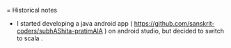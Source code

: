 = Historical notes
* I started developing a java android app ( https://github.com/sanskrit-coders/subhAShita-pratimAlA ) on android studio, but decided to switch to scala .
